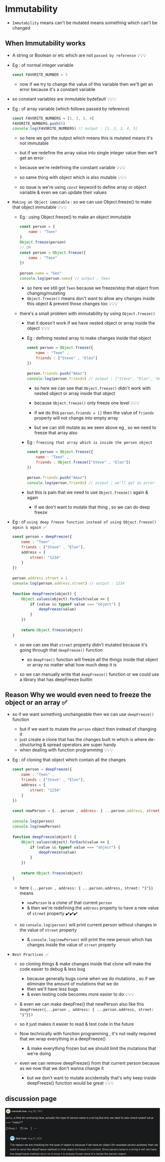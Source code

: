 # Immutability 

- `Immutability` means can't be mutated means something which can't be changed

## When Immutability works

- A string or Boolean or etc which are not `passed by reference` 💡💡💡

- Eg : of normal integer variable
    ```js
    const FAVORITE_NUMBER = 3
    ```
    - now if we try to change the value of this variable then we'll get an error because it's a constant variable

- so constant variables are immutable bydefault 💡💡💡

- Eg : of array variable (which follows passed by reference)
    ```js
    const FAVORITE_NUMBERS = [1, 2, 3, 4]
    FAVORITE_NUMBERS.push(5) 
    console.log(FAVORITE_NUMBERS) // output : [1, 2, 3, 4, 5]
    ```
    - so here we got the output which means this is mutated means it's not immutable 
    - but if we redefine the array value into single integer value then we'll get an error 
    - because we're redefining the constant variable 💡💡💡 

    - so same thing with object which is also mutable 💡💡💡
    - so issue is we're using `const` keyword to define array or object variable & even we can update their values 

- `Making an Object immutable` : so we can use Object.freeze() to make that object immutable 💡💡💡
    - Eg : using Object.freeze() to make an object immutable
        ```js
        const person = {
            name : "Teen" 
        }
        Object.freeze(person)
        // OR
        const person = Object.freeze({
            name : "Teen"
        })

        person.name = "Gen"
        console.log(person.name) // output : Teen
        ```
        - so here we still got `Teen` because we freeze/stop that object from changing/mutating 
        - `Object.freeze()` means don't want to allow any changes inside this object & prevent those changes too 💡💡💡
    
    - there's a small problem with immutability by using `Object.freeze()`
        - that it doesn't work if we have nested object or array inside the object 💡💡💡
        - Eg : defining nested array to make changes inside that object
            ```js
            const person = Object.freeze({
                name : "Teen" , 
                friends : ["Steve" , "Elon"]
            })

            person.friends.push("Amaz")
            console.log(person.friends) // output : ["Steve", "Elon", "Amaz"]
            ```
            - so here we can see that `Object.freeze()` didn't work with nested object or array inside that object 
            - because `Object.freeze()` only freeze one level 💡💡💡

            - if we do this `person.friends = []` then the value of `friends` property will not change into empty array 
            - but we can still mutate as we seen above eg , so we need to freeze that array also 
        
        - Eg : `freezing that array which is inside the person object`
            ```js
            const person = Object.freeze({
                name : "Teen" , 
                friends : Object.freeze(["Steve" , "Elon"])
            })

            person.friends.push("Amaz")
            console.log(person.friends) // output : we'll get an error 
            ```
        
        - but this is pain that we need to use `Object.freeze()` again & again 
            - if we don't want to mutate that thing , so we can do deep freeze

- Eg : of `using deep freeze function instead of using Object.freeze() again & again ✅`
    ```js
    const person = deepFreeze({
        name : "Teen" , 
        friends : ["Steve" , "Elon"],
        address = {
            street: "1234"
        }
    })

    person.address.street = 1
    console.log(person.address.street) // output : 1234

    function deepFreeze(object) {
        Object.values(object).forEach(value => {
            if (value && typeof value === "object") {
                deepFreeze(value) 
            }
        })

        return Object.freeze(object)
    }
    ```
    - so we can see that `street` property didn't mutated because it's going through that `deepFreeze()` function 
        - so `deepFree()` function will freeze all the things inside that object or array no matter what how much deep it is 

    - so we can manually write that `deepFreeze()` function or we could use a library that has deepFreeze builtin 

## Reason Why we would even need to freeze the object or an array ✅

- so if we want something unchangeable then we can use `deepFreeze()` function 
    - but if we want to mutate the `person` object then instead of changing it 
    - just create a clone that has the changes built in which is where de-structuring & spread operators are super handy
    - when dealing with function programming 💡💡💡

- Eg : of cloning that object which contain all the changes
    ```js
    const person = deepFreeze({
        name : "Teen" , 
        friends : ["Steve" , "Elon"],
        address = {
            street: "1234"
        }
    })

    const newPerson = {...person , address: { ...person.address, street: "1"}}

    console.log(person)
    console.log(newPerson)

    function deepFreeze(object) {
        Object.values(object).forEach(value => {
            if (value && typeof value === "object") {
                deepFreeze(value) 
            }
        })

        return Object.freeze(object)
    }
    ```
    - here `{...person , address: { ...person.address, street: "1"}}` means
        - `newPerson` is a clone of that current `person` 
        - & then we're redefining the `address` property to have a new value of `street` property ✔️✔️✔️

    - so `console.log(person)` will print current person without changes in the value of `street` property 
        - & `console.log(newPerson)` will print the new person which has changes inside the value of `street` property

- `Best Practices ✅`
    - so cloning things & make changes inside that clone will make the code easier to debug & less bug 
        - because generally bugs come when we do mutations , so if we eliminate the amount of mutations that we do 
        - then we'll have less bugs 
        - & even testing code becomes more easier to do 💡💡💡
    - & even we can make deepFree() that newPerson also like this `deepFreeze({...person , address: { ...person.address, street: "1"}})`
    - so it just makes it easier to read & test code in the future 

    - Now technically with function programming , it's not really required that we wrap everything in a deepFreeze() 
        - & make everything frozen but we should limit the mutations that we're doing

    - even we can remove deepFreeze() from that current person because as we now that we don't wanna change it 
        - but we don't want to mutate accidentally that's why keep inside deepFreeze() function would be great 💡💡💡

## discussion page

![immutability](../../all-chats-pics-of-lectures/2-advance-JS-course-chats-pics/31-immutability.png "immutability")
